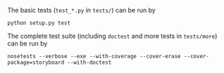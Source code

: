 The basic tests (`test_*.py` in `tests/`) can be run by

    python setup.py test

The complete test suite (including `doctest` and more tests in `tests/more`) can be run by

    nosetests --verbose --exe --with-coverage --cover-erase --cover-package=storyboard --with-doctest
